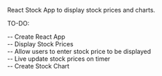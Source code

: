 React Stock App to display stock prices and charts.

TO-DO:

-- Create React App <br />
-- Display Stock Prices <br />
-- Allow users to enter stock price to be displayed <br />
-- Live update stock prices on timer <br />
-- Create Stock Chart